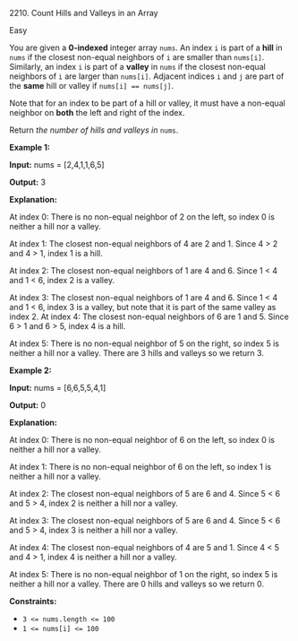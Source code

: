 2210\. Count Hills and Valleys in an Array

Easy

You are given a **0-indexed** integer array `nums`. An index `i` is part of a **hill** in `nums` if the closest non-equal neighbors of `i` are smaller than `nums[i]`. Similarly, an index `i` is part of a **valley** in `nums` if the closest non-equal neighbors of `i` are larger than `nums[i]`. Adjacent indices `i` and `j` are part of the **same** hill or valley if `nums[i] == nums[j]`.

Note that for an index to be part of a hill or valley, it must have a non-equal neighbor on **both** the left and right of the index.

Return _the number of hills and valleys in_ `nums`.

**Example 1:**

**Input:** nums = [2,4,1,1,6,5]

**Output:** 3

**Explanation:** 

At index 0: There is no non-equal neighbor of 2 on the left, so index 0 is neither a hill nor a valley. 

At index 1: The closest non-equal neighbors of 4 are 2 and 1. Since 4 > 2 and 4 > 1, index 1 is a hill. 

At index 2: The closest non-equal neighbors of 1 are 4 and 6. Since 1 < 4 and 1 < 6, index 2 is a valley. 

At index 3: The closest non-equal neighbors of 1 are 4 and 6. Since 1 < 4 and 1 < 6, index 3 is a valley, but note that it is part of the same valley as index 2. At index 4: The closest non-equal neighbors of 6 are 1 and 5. Since 6 > 1 and 6 > 5, index 4 is a hill. 

At index 5: There is no non-equal neighbor of 5 on the right, so index 5 is neither a hill nor a valley. There are 3 hills and valleys so we return 3.

**Example 2:**

**Input:** nums = [6,6,5,5,4,1]

**Output:** 0

**Explanation:** 

At index 0: There is no non-equal neighbor of 6 on the left, so index 0 is neither a hill nor a valley. 

At index 1: There is no non-equal neighbor of 6 on the left, so index 1 is neither a hill nor a valley. 

At index 2: The closest non-equal neighbors of 5 are 6 and 4. Since 5 < 6 and 5 > 4, index 2 is neither a hill nor a valley. 

At index 3: The closest non-equal neighbors of 5 are 6 and 4. Since 5 < 6 and 5 > 4, index 3 is neither a hill nor a valley. 

At index 4: The closest non-equal neighbors of 4 are 5 and 1. Since 4 < 5 and 4 > 1, index 4 is neither a hill nor a valley. 

At index 5: There is no non-equal neighbor of 1 on the right, so index 5 is neither a hill nor a valley. There are 0 hills and valleys so we return 0.

**Constraints:**

*   `3 <= nums.length <= 100`
*   `1 <= nums[i] <= 100`